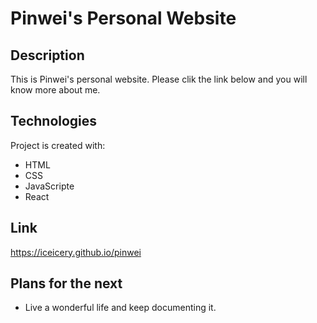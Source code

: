 # Pinwei's Personal Website

## Description

This is Pinwei's personal website. Please clik the link below and you will know more about me.

## Technologies

Project is created with:

- HTML
- CSS
- JavaScripte
- React

## Link

https://iceicery.github.io/pinwei

## Plans for the next

- Live a wonderful life and keep documenting it.
